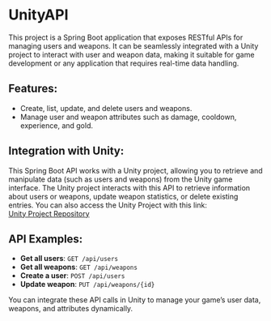 # UnityAPI

This project is a Spring Boot application that exposes RESTful APIs for managing users and weapons. It can be seamlessly integrated with a Unity project to interact with user and weapon data, making it suitable for game development or any application that requires real-time data handling.

## Features:

- Create, list, update, and delete users and weapons.
- Manage user and weapon attributes such as damage, cooldown, experience, and gold.

## Integration with Unity:

This Spring Boot API works with a Unity project, allowing you to retrieve and manipulate data (such as users and weapons) from the Unity game interface. The Unity project interacts with this API to retrieve information about users or weapons, update weapon statistics, or delete existing entries. You can also access the Unity Project with this link:  
[Unity Project Repository](https://github.com/Muhammet933321/Unity_SpringBoot_API.git)

## API Examples:

- **Get all users**: `GET /api/users`
- **Get all weapons**: `GET /api/weapons`
- **Create a user**: `POST /api/users`
- **Update weapon**: `PUT /api/weapons/{id}`

You can integrate these API calls in Unity to manage your game’s user data, weapons, and attributes dynamically.
